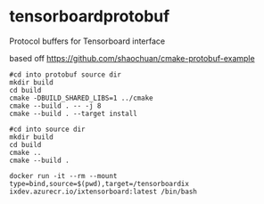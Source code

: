 # tensorboardprotobuf
Protocol buffers for Tensorboard interface

based off https://github.com/shaochuan/cmake-protobuf-example

```
#cd into protobuf source dir
mkdir build
cd build
cmake -DBUILD_SHARED_LIBS=1 ../cmake
cmake --build . -- -j 8
cmake --build . --target install
```
```
#cd into source dir
mkdir build
cd build
cmake ..
cmake --build .
```

```
docker run -it --rm --mount type=bind,source=$(pwd),target=/tensorboardix ixdev.azurecr.io/ixtensorboard:latest /bin/bash
```